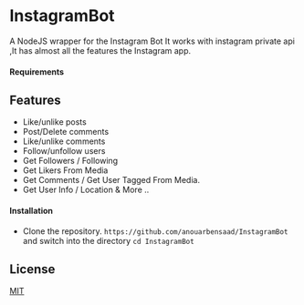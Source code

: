 # InstagramBot
 A NodeJS wrapper for the Instagram Bot It works with instagram private api ,It has almost all the features the Instagram app.
 
#### Requirements
 
 
 
## Features

* Like/unlike posts
* Post/Delete comments
* Like/unlike comments
* Follow/unfollow users
* Get Followers / Following
* Get Likers From Media
* Get Comments / Get User Tagged From Media.
* Get User Info / Location & More ..

#### Installation

* Clone the repository. `https://github.com/anouarbensaad/InstagramBot` and switch into the directory `cd InstagramBot`

## License

[MIT](LICENSE)
